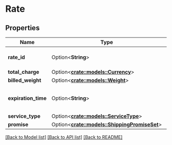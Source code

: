 # Rate

## Properties

Name | Type | Description | Notes
------------ | ------------- | ------------- | -------------
**rate_id** | Option<**String**> | An identifier for the rate. | [optional]
**total_charge** | Option<[**crate::models::Currency**](Currency.md)> |  | [optional]
**billed_weight** | Option<[**crate::models::Weight**](Weight.md)> |  | [optional]
**expiration_time** | Option<**String**> | The time after which the offering will expire. | [optional]
**service_type** | Option<[**crate::models::ServiceType**](ServiceType.md)> |  | [optional]
**promise** | Option<[**crate::models::ShippingPromiseSet**](ShippingPromiseSet.md)> |  | [optional]

[[Back to Model list]](../README.md#documentation-for-models) [[Back to API list]](../README.md#documentation-for-api-endpoints) [[Back to README]](../README.md)


